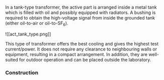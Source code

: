 In a tank-type transformer, the active part is arranged inside a metal tank which is filled with oil and possibly equipped with radiators. A bushing is required to obtain the high-voltage signal from inside the grounded tank (either oil-to-air or oil-to-SF<sub>6</sub>).

![[act_tank_type.png]]

This type of transformer offers the best cooling and gives the highest test current/power. It does not require any clearance to neighbouring walls or equipment, resulting in a compact arrangement.
In addition, they are well-suited for outdoor operation and can be placed outside the laboratory.
### Construction
